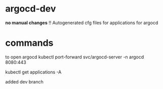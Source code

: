 # argocd-dev
**no manual changes**
!!
Autogenerated cfg files for applications for argocd

# commands
to open argocd
kubectl port-forward svc/argocd-server -n argocd 8080:443

kubectl get applications -A

added dev branch
